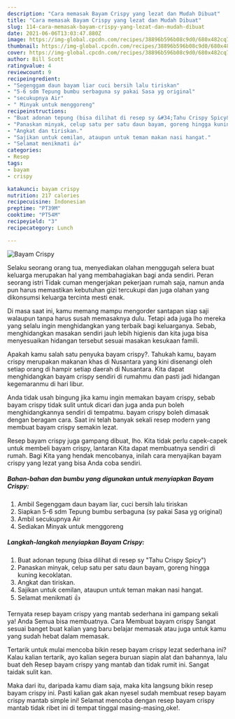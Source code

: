 ```yaml
---
description: "Cara memasak Bayam Crispy yang lezat dan Mudah Dibuat"
title: "Cara memasak Bayam Crispy yang lezat dan Mudah Dibuat"
slug: 114-cara-memasak-bayam-crispy-yang-lezat-dan-mudah-dibuat
date: 2021-06-06T13:03:47.880Z
image: https://img-global.cpcdn.com/recipes/38896b596b08c9d0/680x482cq70/bayam-crispy-foto-resep-utama.jpg
thumbnail: https://img-global.cpcdn.com/recipes/38896b596b08c9d0/680x482cq70/bayam-crispy-foto-resep-utama.jpg
cover: https://img-global.cpcdn.com/recipes/38896b596b08c9d0/680x482cq70/bayam-crispy-foto-resep-utama.jpg
author: Bill Scott
ratingvalue: 4
reviewcount: 9
recipeingredient:
- "Segenggam daun bayam liar cuci bersih lalu tiriskan"
- "5-6 sdm Tepung bumbu serbaguna sy pakai Sasa yg original"
- "secukupnya Air"
- " Minyak untuk menggoreng"
recipeinstructions:
- "Buat adonan tepung (bisa dilihat di resep sy &#34;Tahu Crispy Spicy&#34;)"
- "Panaskan minyak, celup satu per satu daun bayam, goreng hingga kuning kecoklatan."
- "Angkat dan tiriskan."
- "Sajikan untuk cemilan, ataupun untuk teman makan nasi hangat."
- "Selamat menikmati 👍"
categories:
- Resep
tags:
- bayam
- crispy

katakunci: bayam crispy 
nutrition: 217 calories
recipecuisine: Indonesian
preptime: "PT39M"
cooktime: "PT54M"
recipeyield: "3"
recipecategory: Lunch

---
```



![Bayam Crispy](https://img-global.cpcdn.com/recipes/38896b596b08c9d0/680x482cq70/bayam-crispy-foto-resep-utama.jpg)

Selaku seorang orang tua, menyediakan olahan menggugah selera buat keluarga merupakan hal yang membahagiakan bagi anda sendiri. Peran seorang istri Tidak cuman mengerjakan pekerjaan rumah saja, namun anda pun harus memastikan kebutuhan gizi tercukupi dan juga olahan yang dikonsumsi keluarga tercinta mesti enak.

Di masa  saat ini, kamu memang mampu mengorder santapan siap saji walaupun tanpa harus susah memasaknya dulu. Tetapi ada juga lho mereka yang selalu ingin menghidangkan yang terbaik bagi keluarganya. Sebab, menghidangkan masakan sendiri jauh lebih higienis dan kita juga bisa menyesuaikan hidangan tersebut sesuai masakan kesukaan famili. 



Apakah kamu salah satu penyuka bayam crispy?. Tahukah kamu, bayam crispy merupakan makanan khas di Nusantara yang kini disenangi oleh setiap orang di hampir setiap daerah di Nusantara. Kita dapat menghidangkan bayam crispy sendiri di rumahmu dan pasti jadi hidangan kegemaranmu di hari libur.

Anda tidak usah bingung jika kamu ingin memakan bayam crispy, sebab bayam crispy tidak sulit untuk dicari dan juga anda pun boleh menghidangkannya sendiri di tempatmu. bayam crispy boleh dimasak dengan beragam cara. Saat ini telah banyak sekali resep modern yang membuat bayam crispy semakin lezat.

Resep bayam crispy juga gampang dibuat, lho. Kita tidak perlu capek-capek untuk membeli bayam crispy, lantaran Kita dapat membuatnya sendiri di rumah. Bagi Kita yang hendak mencobanya, inilah cara menyajikan bayam crispy yang lezat yang bisa Anda coba sendiri.

<!--inarticleads1-->

##### Bahan-bahan dan bumbu yang digunakan untuk menyiapkan Bayam Crispy:

1. Ambil Segenggam daun bayam liar, cuci bersih lalu tiriskan
1. Siapkan 5-6 sdm Tepung bumbu serbaguna (sy pakai Sasa yg original)
1. Ambil secukupnya Air
1. Sediakan  Minyak untuk menggoreng




<!--inarticleads2-->

##### Langkah-langkah menyiapkan Bayam Crispy:

1. Buat adonan tepung (bisa dilihat di resep sy &#34;Tahu Crispy Spicy&#34;)
1. Panaskan minyak, celup satu per satu daun bayam, goreng hingga kuning kecoklatan.
1. Angkat dan tiriskan.
1. Sajikan untuk cemilan, ataupun untuk teman makan nasi hangat.
1. Selamat menikmati 👍




Ternyata resep bayam crispy yang mantab sederhana ini gampang sekali ya! Anda Semua bisa membuatnya. Cara Membuat bayam crispy Sangat sesuai banget buat kalian yang baru belajar memasak atau juga untuk kamu yang sudah hebat dalam memasak.

Tertarik untuk mulai mencoba bikin resep bayam crispy lezat sederhana ini? Kalau kalian tertarik, ayo kalian segera buruan siapin alat dan bahannya, lalu buat deh Resep bayam crispy yang mantab dan tidak rumit ini. Sangat taidak sulit kan. 

Maka dari itu, daripada kamu diam saja, maka kita langsung bikin resep bayam crispy ini. Pasti kalian gak akan nyesel sudah membuat resep bayam crispy mantab simple ini! Selamat mencoba dengan resep bayam crispy mantab tidak ribet ini di tempat tinggal masing-masing,oke!.

